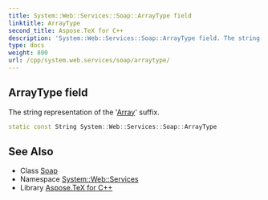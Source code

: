```yaml
---
title: System::Web::Services::Soap::ArrayType field
linktitle: ArrayType
second_title: Aspose.TeX for C++
description: 'System::Web::Services::Soap::ArrayType field. The string representation of the ''Array'' suffix in C++.'
type: docs
weight: 800
url: /cpp/system.web.services/soap/arraytype/
---
```

## ArrayType field


The string representation of the '[Array](../../../system/array/)' suffix.

```cpp
static const String System::Web::Services::Soap::ArrayType
```

## See Also

* Class [Soap](../)
* Namespace [System::Web::Services](../../)
* Library [Aspose.TeX for C++](../../../)
